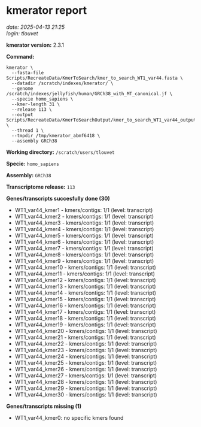 # kmerator report
*date: 2025-04-13 21:25*  
*login: tlouvet*

**kmerator version:** 2.3.1

**Command:**

```
kmerator \
  --fasta-file Scripts/RecreateData/KmerToSearch/kmer_to_search_WT1_var44.fasta \
  --datadir /scratch/indexes/kmerator/ \
  --genome /scratch/indexes/jellyfish/human/GRCh38_with_MT_canonical.jf \
  --specie homo_sapiens \
  --kmer-length 31 \
  --release 113 \
  --output Scripts/RecreateData/KmerToSearchOutput/kmer_to_search_WT1_var44_output \
  --thread 1 \
  --tmpdir /tmp/kmerator_abmf6418 \
  --assembly GRCh38
```

**Working directory:** `/scratch/users/tlouvet`

**Specie:** `homo_sapiens`

**Assembly:** `GRCh38`

**Transcriptome release:** `113`

**Genes/transcripts succesfully done (30)**

- WT1_var44_kmer1 - kmers/contigs: 1/1 (level: transcript)
- WT1_var44_kmer2 - kmers/contigs: 1/1 (level: transcript)
- WT1_var44_kmer3 - kmers/contigs: 1/1 (level: transcript)
- WT1_var44_kmer4 - kmers/contigs: 1/1 (level: transcript)
- WT1_var44_kmer5 - kmers/contigs: 1/1 (level: transcript)
- WT1_var44_kmer6 - kmers/contigs: 1/1 (level: transcript)
- WT1_var44_kmer7 - kmers/contigs: 1/1 (level: transcript)
- WT1_var44_kmer8 - kmers/contigs: 1/1 (level: transcript)
- WT1_var44_kmer9 - kmers/contigs: 1/1 (level: transcript)
- WT1_var44_kmer10 - kmers/contigs: 1/1 (level: transcript)
- WT1_var44_kmer11 - kmers/contigs: 1/1 (level: transcript)
- WT1_var44_kmer12 - kmers/contigs: 1/1 (level: transcript)
- WT1_var44_kmer13 - kmers/contigs: 1/1 (level: transcript)
- WT1_var44_kmer14 - kmers/contigs: 1/1 (level: transcript)
- WT1_var44_kmer15 - kmers/contigs: 1/1 (level: transcript)
- WT1_var44_kmer16 - kmers/contigs: 1/1 (level: transcript)
- WT1_var44_kmer17 - kmers/contigs: 1/1 (level: transcript)
- WT1_var44_kmer18 - kmers/contigs: 1/1 (level: transcript)
- WT1_var44_kmer19 - kmers/contigs: 1/1 (level: transcript)
- WT1_var44_kmer20 - kmers/contigs: 1/1 (level: transcript)
- WT1_var44_kmer21 - kmers/contigs: 1/1 (level: transcript)
- WT1_var44_kmer22 - kmers/contigs: 1/1 (level: transcript)
- WT1_var44_kmer23 - kmers/contigs: 1/1 (level: transcript)
- WT1_var44_kmer24 - kmers/contigs: 1/1 (level: transcript)
- WT1_var44_kmer25 - kmers/contigs: 1/1 (level: transcript)
- WT1_var44_kmer26 - kmers/contigs: 1/1 (level: transcript)
- WT1_var44_kmer27 - kmers/contigs: 1/1 (level: transcript)
- WT1_var44_kmer28 - kmers/contigs: 1/1 (level: transcript)
- WT1_var44_kmer29 - kmers/contigs: 1/1 (level: transcript)
- WT1_var44_kmer30 - kmers/contigs: 1/1 (level: transcript)


**Genes/transcripts missing (1)**

- WT1_var44_kmer0: no specific kmers found

